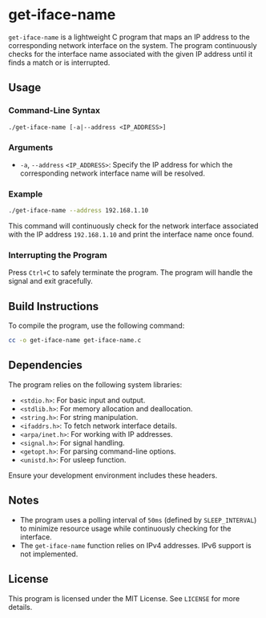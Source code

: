 # get-iface-name

`get-iface-name` is a lightweight C program that maps an IP address to the corresponding network interface on the system. The program continuously checks for the interface name associated with the given IP address until it finds a match or is interrupted.

## Usage

### Command-Line Syntax
```
./get-iface-name [-a|--address <IP_ADDRESS>]
```

### Arguments
- `-a`, `--address` `<IP_ADDRESS>`: Specify the IP address for which the corresponding network interface name will be resolved.

### Example
```bash
./get-iface-name --address 192.168.1.10
```

This command will continuously check for the network interface associated with the IP address `192.168.1.10` and print the interface name once found.

### Interrupting the Program
Press `Ctrl+C` to safely terminate the program. The program will handle the signal and exit gracefully.

## Build Instructions
To compile the program, use the following command:
```bash
cc -o get-iface-name get-iface-name.c
```

## Dependencies
The program relies on the following system libraries:
- `<stdio.h>`: For basic input and output.
- `<stdlib.h>`: For memory allocation and deallocation.
- `<string.h>`: For string manipulation.
- `<ifaddrs.h>`: To fetch network interface details.
- `<arpa/inet.h>`: For working with IP addresses.
- `<signal.h>`: For signal handling.
- `<getopt.h>`: For parsing command-line options.
- `<unistd.h>`: For usleep function.

Ensure your development environment includes these headers.

## Notes
- The program uses a polling interval of `50ms` (defined by `SLEEP_INTERVAL`) to minimize resource usage while continuously checking for the interface.
- The `get-iface-name` function relies on IPv4 addresses. IPv6 support is not implemented.

## License
This program is licensed under the MIT License. See `LICENSE` for more details.

